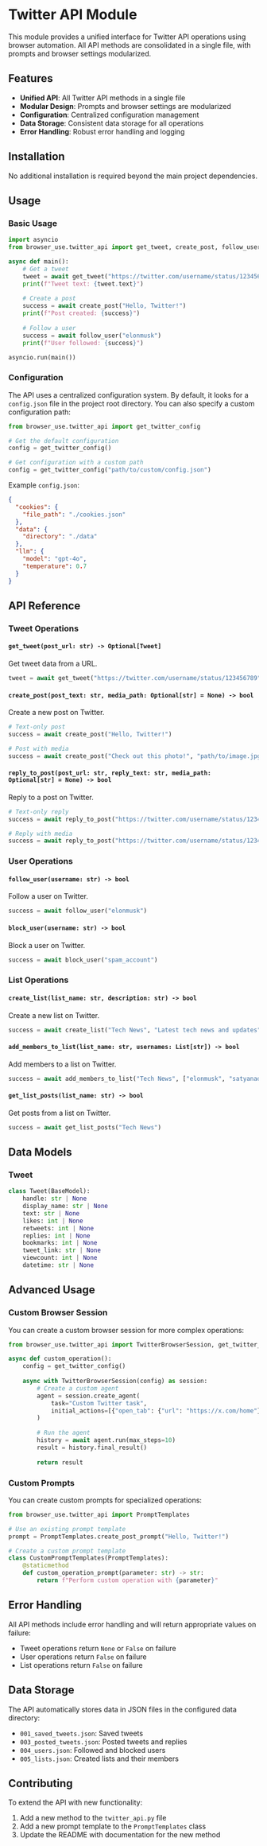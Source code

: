 # Twitter API Module

This module provides a unified interface for Twitter API operations using browser automation. All API methods are consolidated in a single file, with prompts and browser settings modularized.

## Features

- **Unified API**: All Twitter API methods in a single file
- **Modular Design**: Prompts and browser settings are modularized
- **Configuration**: Centralized configuration management
- **Data Storage**: Consistent data storage for all operations
- **Error Handling**: Robust error handling and logging

## Installation

No additional installation is required beyond the main project dependencies.

## Usage

### Basic Usage

```python
import asyncio
from browser_use.twitter_api import get_tweet, create_post, follow_user

async def main():
    # Get a tweet
    tweet = await get_tweet("https://twitter.com/username/status/123456789")
    print(f"Tweet text: {tweet.text}")
    
    # Create a post
    success = await create_post("Hello, Twitter!")
    print(f"Post created: {success}")
    
    # Follow a user
    success = await follow_user("elonmusk")
    print(f"User followed: {success}")

asyncio.run(main())
```

### Configuration

The API uses a centralized configuration system. By default, it looks for a `config.json` file in the project root directory. You can also specify a custom configuration path:

```python
from browser_use.twitter_api import get_twitter_config

# Get the default configuration
config = get_twitter_config()

# Get configuration with a custom path
config = get_twitter_config("path/to/custom/config.json")
```

Example `config.json`:

```json
{
  "cookies": {
    "file_path": "./cookies.json"
  },
  "data": {
    "directory": "./data"
  },
  "llm": {
    "model": "gpt-4o",
    "temperature": 0.7
  }
}
```

## API Reference

### Tweet Operations

#### `get_tweet(post_url: str) -> Optional[Tweet]`

Get tweet data from a URL.

```python
tweet = await get_tweet("https://twitter.com/username/status/123456789")
```

#### `create_post(post_text: str, media_path: Optional[str] = None) -> bool`

Create a new post on Twitter.

```python
# Text-only post
success = await create_post("Hello, Twitter!")

# Post with media
success = await create_post("Check out this photo!", "path/to/image.jpg")
```

#### `reply_to_post(post_url: str, reply_text: str, media_path: Optional[str] = None) -> bool`

Reply to a post on Twitter.

```python
# Text-only reply
success = await reply_to_post("https://twitter.com/username/status/123456789", "Great post!")

# Reply with media
success = await reply_to_post("https://twitter.com/username/status/123456789", "Check this out!", "path/to/image.jpg")
```

### User Operations

#### `follow_user(username: str) -> bool`

Follow a user on Twitter.

```python
success = await follow_user("elonmusk")
```

#### `block_user(username: str) -> bool`

Block a user on Twitter.

```python
success = await block_user("spam_account")
```

### List Operations

#### `create_list(list_name: str, description: str) -> bool`

Create a new list on Twitter.

```python
success = await create_list("Tech News", "Latest tech news and updates")
```

#### `add_members_to_list(list_name: str, usernames: List[str]) -> bool`

Add members to a list on Twitter.

```python
success = await add_members_to_list("Tech News", ["elonmusk", "satyanadella", "sundarpichai"])
```

#### `get_list_posts(list_name: str) -> bool`

Get posts from a list on Twitter.

```python
success = await get_list_posts("Tech News")
```

## Data Models

### Tweet

```python
class Tweet(BaseModel):
    handle: str | None
    display_name: str | None
    text: str | None
    likes: int | None
    retweets: int | None
    replies: int | None
    bookmarks: int | None
    tweet_link: str | None
    viewcount: int | None
    datetime: str | None
```

## Advanced Usage

### Custom Browser Session

You can create a custom browser session for more complex operations:

```python
from browser_use.twitter_api import TwitterBrowserSession, get_twitter_config

async def custom_operation():
    config = get_twitter_config()
    
    async with TwitterBrowserSession(config) as session:
        # Create a custom agent
        agent = session.create_agent(
            task="Custom Twitter task",
            initial_actions=[{"open_tab": {"url": "https://x.com/home"}}]
        )
        
        # Run the agent
        history = await agent.run(max_steps=10)
        result = history.final_result()
        
        return result
```

### Custom Prompts

You can create custom prompts for specialized operations:

```python
from browser_use.twitter_api import PromptTemplates

# Use an existing prompt template
prompt = PromptTemplates.create_post_prompt("Hello, Twitter!")

# Create a custom prompt template
class CustomPromptTemplates(PromptTemplates):
    @staticmethod
    def custom_operation_prompt(parameter: str) -> str:
        return f"Perform custom operation with {parameter}"
```

## Error Handling

All API methods include error handling and will return appropriate values on failure:

- Tweet operations return `None` or `False` on failure
- User operations return `False` on failure
- List operations return `False` on failure

## Data Storage

The API automatically stores data in JSON files in the configured data directory:

- `001_saved_tweets.json`: Saved tweets
- `003_posted_tweets.json`: Posted tweets and replies
- `004_users.json`: Followed and blocked users
- `005_lists.json`: Created lists and their members

## Contributing

To extend the API with new functionality:

1. Add a new method to the `twitter_api.py` file
2. Add a new prompt template to the `PromptTemplates` class
3. Update the README with documentation for the new method

